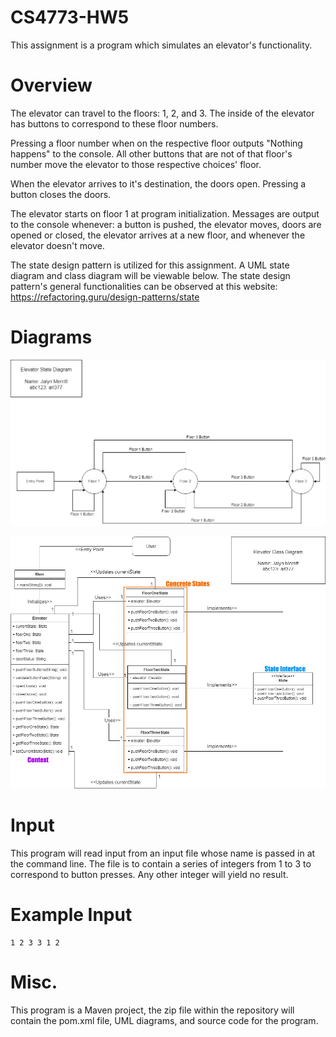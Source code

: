 # CS4773-HW5

This assignment is a program which simulates an elevator's functionality.

# Overview

The elevator can travel to the floors: 1, 2, and 3. The inside of the elevator has buttons to correspond to these floor numbers.

Pressing a floor number when on the respective floor outputs "Nothing happens" to the console. All other buttons that are not of that floor's number move the elevator to those respective choices' floor.

When the elevator arrives to it's destination, the doors open. Pressing a button closes the doors. 

The elevator starts on floor 1 at program initialization. Messages are output to the console whenever: a button is pushed, the elevator moves, doors are opened or closed, the elevator arrives at a new floor, and whenever the elevator doesn't move.

The state design pattern is utilized for this assignment. A UML state diagram and class diagram will be viewable below. The state design pattern's general functionalities can be observed at this website: https://refactoring.guru/design-patterns/state

# Diagrams

![alt text](https://github.com/Jalyn-Merritt/CS4773-HW5/blob/main/assignment5UMLstate.jpg?raw=true)

![alt text](https://github.com/Jalyn-Merritt/CS4773-HW5/blob/main/assignment5UMLclass.jpg?raw=true)

# Input

This program will read input from an input file whose name is passed in at the command line. The file is to contain a series of integers from 1 to 3 to correspond to button presses. Any other integer will yield no result.

# Example Input

```shell
1 2 3 3 1 2
```

# Misc.

This program is a Maven project, the zip file within the repository will contain the pom.xml file, UML diagrams, and source code for the program.
